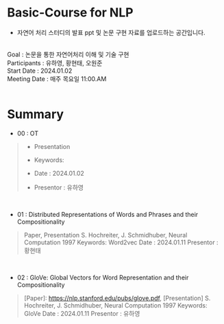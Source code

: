 # Basic-Course for NLP
- 자연어 처리 스터디의 발표 ppt 및 논문 구현 자료를 업로드하는 공간입니다.
</br></br>

Goal : 논문을 통한 자연어처리 이해 및 기술 구현</br>
Participants : 유하영, 황현태, 오원준</br>
Start Date : 2024.01.02</br>
Meeting Date : 매주 목요일 11:00.AM
</br></br>

# Summary

* 00 : OT</br>
> - Presentation</br>
> 
> - Keywords: </br>
> - Date : 2024.01.02</br>
> - Presentor : 유하영</br>
</br>

* 01 : Distributed Representations of Words and Phrases
and their Compositionality
> Paper, Presentation
> S. Hochreiter, J. Schmidhuber, Neural Computation 1997
> Keywords: Word2vec
> Date : 2024.01.11
> Presentor : 황현태
</br>

* 02 : GloVe: Global Vectors for Word Representation
and their Compositionality
> [Paper]: https://nlp.stanford.edu/pubs/glove.pdf, [Presentation]
> S. Hochreiter, J. Schmidhuber, Neural Computation 1997
> Keywords: GloVe
> Date : 2024.01.11
> Presentor : 유하영
</br>


